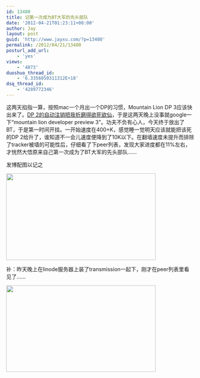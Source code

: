 ```yaml
---
id: 13480
title: 记第一次成为BT大军的先头部队
date: '2012-04-21T01:23:11+08:00'
author: Jay
layout: post
guid: 'http://www.jayxu.com/?p=13480'
permalink: /2012/04/21/13480
posturl_add_url:
    - 'yes'
views:
    - '4873'
duoshuo_thread_id:
    - '6.3356050311312E+18'
dsq_thread_id:
    - '4289772346'
---
```


这两天掐指一算，按照mac一个月出一个DP的习惯，Mountain Lion DP 3应该快出来了。<a href="http://www.jayxu.com/2012/02/17/13273" target="_blank" rel="noopener">DP 2的自动注销把我折磨得欲死欲仙</a>，于是这两天晚上没事就google一下“mountain lion developer preview 3”。功夫不负有心人，今天终于放出了BT，于是第一时间开挂。一开始速度在400+K，感觉睡一觉明天应该就能把该死的DP 2给升了，谁知道不一会儿速度便降到了10K以下。在翻墙速度未提升而排除了tracker被墙的可能性后，仔细看了下peer列表，发现大家进度都在11%左右，才恍然大悟原来自己第一次成为了BT大军的先头部队……

发博配图以记之

<a href="http://www.jayxu.com/log/wp-content/uploads/2012/04/µTorrent.png"><img class="alignnone size-medium wp-image-13482" title="µTorrent" src="http://www.jayxu.com/log/wp-content/uploads/2012/04/µTorrent-400x232.png" alt="" width="400" height="232" /></a>

补：昨天晚上在linode服务器上装了transmission一起下，刚才在peer列表里看见了……

<a href="http://www.jayxu.com/log/wp-content/uploads/2012/04/µTorrent-1.png"><img class="alignnone size-medium wp-image-13486" title="µTorrent-1" src="http://www.jayxu.com/log/wp-content/uploads/2012/04/µTorrent-1-400x232.png" alt="" width="400" height="232" /></a>